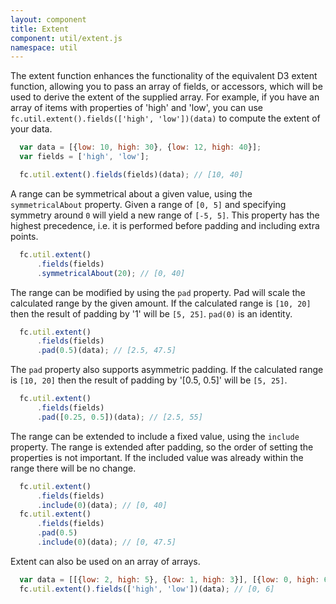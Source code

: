 ```yaml
---
layout: component
title: Extent
component: util/extent.js
namespace: util
---
```


 The extent function enhances the functionality of the equivalent D3 extent function, allowing you to pass an array of fields, or accessors, which will be used to derive the extent of the supplied array. For example, if you have an array of items with properties of 'high' and 'low', you can use `fc.util.extent().fields(['high', 'low'])(data)` to compute the extent of your data.

```js
  var data = [{low: 10, high: 30}, {low: 12, high: 40}];
  var fields = ['high', 'low'];

  fc.util.extent().fields(fields)(data); // [10, 40]
```

A range can be symmetrical about a given value, using the `symmetricalAbout` property. Given a range of `[0, 5]` and specifying symmetry around `0` will yield a new range of `[-5, 5]`. This property has the highest precedence, i.e. it is performed before padding and including extra points.

```js
  fc.util.extent()
      .fields(fields)
      .symmetricalAbout(20); // [0, 40]
```

 The range can be modified by using the `pad` property. Pad will scale the calculated range by the given amount. If the calculated range is `[10, 20]` then the result of padding by '1' will be `[5, 25]`. `pad(0)` is an identity.

```js
  fc.util.extent()
      .fields(fields)
      .pad(0.5)(data); // [2.5, 47.5]
```

 The `pad` property also supports asymmetric padding. If the calculated range is `[10, 20]` then the result of padding by '[0.5, 0.5]' will be `[5, 25]`.

```js
  fc.util.extent()
      .fields(fields)
      .pad([0.25, 0.5])(data); // [2.5, 55]
```

 The range can be extended to include a fixed value, using the `include` property. The range is extended after padding, so the order of setting the properties is not important. If the included value was already within the range there will be no change.

```js
  fc.util.extent()
      .fields(fields)
      .include(0)(data); // [0, 40]
  fc.util.extent()
      .fields(fields)
      .pad(0.5)
      .include(0)(data); // [0, 47.5]
```

Extent can also be used on an array of arrays.

```js
  var data = [[{low: 2, high: 5}, {low: 1, high: 3}], [{low: 0, high: 6}]];
  fc.util.extent().fields(['high', 'low'])(data); // [0, 6]  

```
